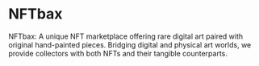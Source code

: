 # NFTbax
NFTbax: A unique NFT marketplace offering rare digital art paired with original hand-painted pieces. Bridging digital and physical art worlds, we provide collectors with both NFTs and their tangible counterparts.
